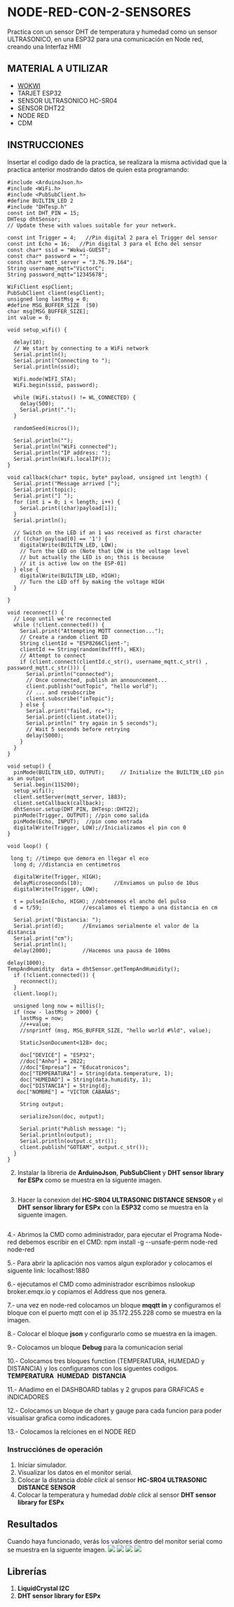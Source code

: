# NODE-RED-CON-2-SENSORES
Practica con un sensor DHT de temperatura y humedad como un sensor ULTRASONICO, en una  ESP32 para una comunicación en Node red, creando una Interfaz HMI
## MATERIAL A UTILIZAR
- [WOKWI](https://wokwi.com/projects/new/esp32)
- TARJET ESP32
- SENSOR ULTRASONICO HC-SR04
- SENSOR DHT22
- NODE RED
- CDM
  
## INSTRUCCIONES
Insertar el codigo dado de la practica, se realizara la misma actividad que la practica anterior mostrando datos de quien esta programando:

```
#include <ArduinoJson.h>
#include <WiFi.h>
#include <PubSubClient.h>
#define BUILTIN_LED 2
#include "DHTesp.h"
const int DHT_PIN = 15;
DHTesp dhtSensor;
// Update these with values suitable for your network.

const int Trigger = 4;   //Pin digital 2 para el Trigger del sensor
const int Echo = 16;   //Pin digital 3 para el Echo del sensor
const char* ssid = "Wokwi-GUEST";
const char* password = "";
const char* mqtt_server = "3.76.79.164";
String username_mqtt="VictorC";
String password_mqtt="12345678";

WiFiClient espClient;
PubSubClient client(espClient);
unsigned long lastMsg = 0;
#define MSG_BUFFER_SIZE  (50)
char msg[MSG_BUFFER_SIZE];
int value = 0;

void setup_wifi() {

  delay(10);
  // We start by connecting to a WiFi network
  Serial.println();
  Serial.print("Connecting to ");
  Serial.println(ssid);

  WiFi.mode(WIFI_STA);
  WiFi.begin(ssid, password);

  while (WiFi.status() != WL_CONNECTED) {
    delay(500);
    Serial.print(".");
  }

  randomSeed(micros());

  Serial.println("");
  Serial.println("WiFi connected");
  Serial.println("IP address: ");
  Serial.println(WiFi.localIP());
}

void callback(char* topic, byte* payload, unsigned int length) {
  Serial.print("Message arrived [");
  Serial.print(topic);
  Serial.print("] ");
  for (int i = 0; i < length; i++) {
    Serial.print((char)payload[i]);
  }
  Serial.println();

  // Switch on the LED if an 1 was received as first character
  if ((char)payload[0] == '1') {
    digitalWrite(BUILTIN_LED, LOW);   
    // Turn the LED on (Note that LOW is the voltage level
    // but actually the LED is on; this is because
    // it is active low on the ESP-01)
  } else {
    digitalWrite(BUILTIN_LED, HIGH);  
    // Turn the LED off by making the voltage HIGH
  }

}

void reconnect() {
  // Loop until we're reconnected
  while (!client.connected()) {
    Serial.print("Attempting MQTT connection...");
    // Create a random client ID
    String clientId = "ESP8266Client-";
    clientId += String(random(0xffff), HEX);
    // Attempt to connect
    if (client.connect(clientId.c_str(), username_mqtt.c_str() , password_mqtt.c_str())) {
      Serial.println("connected");
      // Once connected, publish an announcement...
      client.publish("outTopic", "hello world");
      // ... and resubscribe
      client.subscribe("inTopic");
    } else {
      Serial.print("failed, rc=");
      Serial.print(client.state());
      Serial.println(" try again in 5 seconds");
      // Wait 5 seconds before retrying
      delay(5000);
    }
  }
}

void setup() {
  pinMode(BUILTIN_LED, OUTPUT);     // Initialize the BUILTIN_LED pin as an output
  Serial.begin(115200);
  setup_wifi();
  client.setServer(mqtt_server, 1883);
  client.setCallback(callback);
  dhtSensor.setup(DHT_PIN, DHTesp::DHT22);
  pinMode(Trigger, OUTPUT); //pin como salida
  pinMode(Echo, INPUT);  //pin como entrada
  digitalWrite(Trigger, LOW);//Inicializamos el pin con 0
}

void loop() {

 long t; //timepo que demora en llegar el eco
  long d; //distancia en centimetros

  digitalWrite(Trigger, HIGH);
  delayMicroseconds(10);          //Enviamos un pulso de 10us
  digitalWrite(Trigger, LOW);
  
  t = pulseIn(Echo, HIGH); //obtenemos el ancho del pulso
  d = t/59;             //escalamos el tiempo a una distancia en cm
  
  Serial.print("Distancia: ");
  Serial.print(d);      //Enviamos serialmente el valor de la distancia
  Serial.print("cm");
  Serial.println();
  delay(2000);          //Hacemos una pausa de 100ms
  
delay(1000);
TempAndHumidity  data = dhtSensor.getTempAndHumidity();
  if (!client.connected()) {
    reconnect();
  }
  client.loop();

  unsigned long now = millis();
  if (now - lastMsg > 2000) {
    lastMsg = now;
    //++value;
    //snprintf (msg, MSG_BUFFER_SIZE, "hello world #%ld", value);

    StaticJsonDocument<128> doc;

    doc["DEVICE"] = "ESP32";
    //doc["Anho"] = 2022;
    //doc["Empresa"] = "Educatronicos";
    doc["TEMPERATURA"] = String(data.temperature, 1);
    doc["HUMEDAD"] = String(data.humidity, 1);
    doc["DISTANCIA"] = String(d);
   doc["NOMBRE"] = "VICTOR CABAÑAS";

    String output;
    
    serializeJson(doc, output);

    Serial.print("Publish message: ");
    Serial.println(output);
    Serial.println(output.c_str());
    client.publish("GOTEAM", output.c_str());
  }
}
```
2. Instalar la libreria de **ArduinoJson**, **PubSubClient** y **DHT sensor library for ESPx** como se muestra en la siguente imagen.

![]()

3. Hacer la conexion del **HC-SR04 ULTRASONIC DISTANCE SENSOR** y el **DHT sensor library for ESPx** con la **ESP32** como se muestra en la siguente imagen.

![]()

4.- Abrimos la CMD como administrador, para ejecutar el Programa Node-red debemos escribir en el CMD: npm install -g --unsafe-perm node-red node-red

5.- Para abrir la aplicación nos vamos algun explorador y colocamos el siguente link: localhost:1880

6.- ejecutamos el CMD como administrador escribimos nslookup broker.emqx.io y copiamos el Address que nos genera.

7.- una vez en node-red colocamos un bloque **mqqtt in** y configuramos el bloque con el puerto mqtt con el ip 35.172.255.228 como se muestra en la imagen.
![]()
![]()

8.- Colocar el bloque **json** y configurarlo como se muestra en la imagen.
![]()
![]()

9.- Colocamos un bloque **Debug** para la comunicacion serial
![]()

10.- Colocamos tres bloques function (TEMPERATURA, HUMEDAD y DISTANCIA) y los configuramos con los siguentes codigos.
![]()
**TEMPERATURA**
![]()
**HUMEDAD**
![]()
**DISTANCIA**
![]()

11.- Añadimo en el DASHBOARD tablas y 2 grupos para GRAFICAS e iNDICADORES 
![]()

12.- Colocamos un bloque de chart y gauge para cada funcion para poder visualisar grafica como indicadores.
![]()

13.- Colocamos la relciones en el NODE RED
![]()

### Instrucciónes de operación

1. Iniciar simulador.
2. Visualizar los datos en el monitor serial.
3. Colocar la distancia *doble click* al sensor **HC-SR04 ULTRASONIC DISTANCE SENSOR**
4. Colocar la temperatura y humedad *doble click* al sensor **DHT sensor library for ESPx**

## Resultados

Cuando haya funcionado, verás los valores dentro del monitor serial como se muestra en la siguente imagen.
![](https://github.com/Victor-Cabanas-99/PRACTICA-DHT22-CON-ULTRASONICO-CON-LCD/blob/main/SENSOR%20ULTRASONICO%20CON%20DHT22%20Y%20LCD%20RESULTADO%201.PNG?raw=true)
![](https://github.com/Victor-Cabanas-99/PRACTICA-DHT22-CON-ULTRASONICO-CON-LCD/blob/main/SENSOR%20ULTRASONICO%20CON%20DHT22%20Y%20LCD%20RESULTADO%202.PNG?raw=true)
![](https://github.com/Victor-Cabanas-99/PRACTICA-DHT22-CON-ULTRASONICO-CON-LCD/blob/main/SENSOR%20ULTRASONICO%20CON%20DHT22%20Y%20LCD%20RESULTADO%203.PNG?raw=true)
![](https://github.com/Victor-Cabanas-99/PRACTICA-DHT22-CON-ULTRASONICO-CON-LCD/blob/main/SENSOR%20ULTRASONICO%20CON%20DHT22%20Y%20LCD%20RESULTADO%204.PNG?raw=true)
## Librerías

1. **LiquidCrystal I2C**
2. **DHT sensor library for ESPx**
